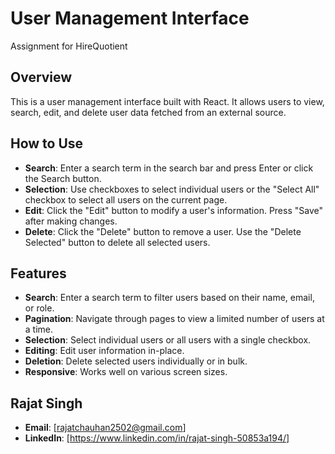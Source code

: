 # User Management Interface
Assignment for HireQuotient
## Overview

This is a user management interface built with React. It allows users to view, search, edit, and delete user data fetched from an external source.
## How to Use

- **Search**: Enter a search term in the search bar and press Enter or click the Search button.
- **Selection**: Use checkboxes to select individual users or the "Select All" checkbox to select all users on the current page.
- **Edit**: Click the "Edit" button to modify a user's information. Press "Save" after making changes.
- **Delete**: Click the "Delete" button to remove a user. Use the "Delete Selected" button to delete all selected users.

## Features

- **Search**: Enter a search term to filter users based on their name, email, or role.
- **Pagination**: Navigate through pages to view a limited number of users at a time.
- **Selection**: Select individual users or all users with a single checkbox.
- **Editing**: Edit user information in-place.
- **Deletion**: Delete selected users individually or in bulk.
- **Responsive**: Works well on various screen sizes.

## Rajat Singh

- **Email**: [rajatchauhan2502@gmail.com]
- **LinkedIn**: [https://www.linkedin.com/in/rajat-singh-50853a194/]
